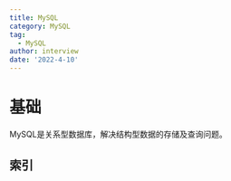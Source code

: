 ```yaml
---
title: MySQL
category: MySQL
tag:
  - MySQL
author: interview
date: '2022-4-10'
---
```




# 基础
MySQL是关系型数据库，解决结构型数据的存储及查询问题。


## 索引
